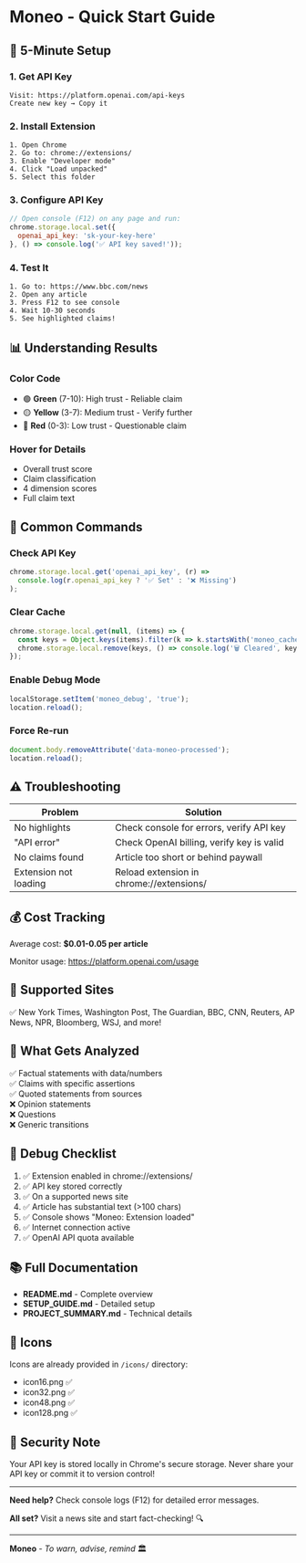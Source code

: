 # Moneo - Quick Start Guide

## 🚀 5-Minute Setup

### 1. Get API Key
```
Visit: https://platform.openai.com/api-keys
Create new key → Copy it
```

### 2. Install Extension
```
1. Open Chrome
2. Go to: chrome://extensions/
3. Enable "Developer mode"
4. Click "Load unpacked"
5. Select this folder
```

### 3. Configure API Key
```javascript
// Open console (F12) on any page and run:
chrome.storage.local.set({ 
  openai_api_key: 'sk-your-key-here' 
}, () => console.log('✅ API key saved!'));
```

### 4. Test It
```
1. Go to: https://www.bbc.com/news
2. Open any article
3. Press F12 to see console
4. Wait 10-30 seconds
5. See highlighted claims!
```

## 📊 Understanding Results

### Color Code
- 🟢 **Green** (7-10): High trust - Reliable claim
- 🟡 **Yellow** (3-7): Medium trust - Verify further  
- 🔴 **Red** (0-3): Low trust - Questionable claim

### Hover for Details
- Overall trust score
- Claim classification
- 4 dimension scores
- Full claim text

## 🔧 Common Commands

### Check API Key
```javascript
chrome.storage.local.get('openai_api_key', (r) => 
  console.log(r.openai_api_key ? '✅ Set' : '❌ Missing')
);
```

### Clear Cache
```javascript
chrome.storage.local.get(null, (items) => {
  const keys = Object.keys(items).filter(k => k.startsWith('moneo_cache_'));
  chrome.storage.local.remove(keys, () => console.log('🗑️ Cleared', keys.length));
});
```

### Enable Debug Mode
```javascript
localStorage.setItem('moneo_debug', 'true');
location.reload();
```

### Force Re-run
```javascript
document.body.removeAttribute('data-moneo-processed');
location.reload();
```

## ⚠️ Troubleshooting

| Problem | Solution |
|---------|----------|
| No highlights | Check console for errors, verify API key |
| "API error" | Check OpenAI billing, verify key is valid |
| No claims found | Article too short or behind paywall |
| Extension not loading | Reload extension in chrome://extensions/ |

## 💰 Cost Tracking

Average cost: **$0.01-0.05 per article**

Monitor usage: https://platform.openai.com/usage

## 📝 Supported Sites

✅ New York Times, Washington Post, The Guardian, BBC, CNN, Reuters, AP News, NPR, Bloomberg, WSJ, and more!

## 🎯 What Gets Analyzed

✅ Factual statements with data/numbers  
✅ Claims with specific assertions  
✅ Quoted statements from sources  
❌ Opinion statements  
❌ Questions  
❌ Generic transitions  

## 🐛 Debug Checklist

1. ✅ Extension enabled in chrome://extensions/
2. ✅ API key stored correctly
3. ✅ On a supported news site
4. ✅ Article has substantial text (>100 chars)
5. ✅ Console shows "Moneo: Extension loaded"
6. ✅ Internet connection active
7. ✅ OpenAI API quota available

## 📚 Full Documentation

- **README.md** - Complete overview
- **SETUP_GUIDE.md** - Detailed setup
- **PROJECT_SUMMARY.md** - Technical details

## 🎨 Icons

Icons are already provided in `/icons/` directory:
- icon16.png ✅
- icon32.png ✅
- icon48.png ✅
- icon128.png ✅

## 🔐 Security Note

Your API key is stored locally in Chrome's secure storage. Never share your API key or commit it to version control!

---

**Need help?** Check console logs (F12) for detailed error messages.

**All set?** Visit a news site and start fact-checking! 🔍

---

**Moneo** - *To warn, advise, remind* 🏛️

